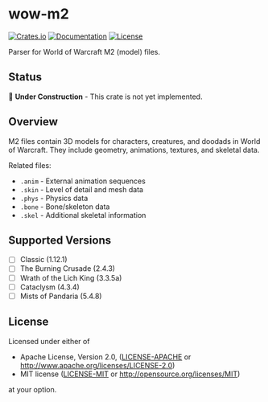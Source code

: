 # wow-m2

[![Crates.io](https://img.shields.io/crates/v/wow-m2.svg)](https://crates.io/crates/wow-m2)
[![Documentation](https://docs.rs/wow-m2/badge.svg)](https://docs.rs/wow-m2)
[![License](https://img.shields.io/crates/l/wow-m2.svg)](https://github.com/wowemulation-dev/warcraft-rs#license)

Parser for World of Warcraft M2 (model) files.

## Status

🚧 **Under Construction** - This crate is not yet implemented.

## Overview

M2 files contain 3D models for characters, creatures, and doodads in World of Warcraft.
They include geometry, animations, textures, and skeletal data.

Related files:

- `.anim` - External animation sequences
- `.skin` - Level of detail and mesh data
- `.phys` - Physics data
- `.bone` - Bone/skeleton data
- `.skel` - Additional skeletal information

## Supported Versions

- [ ] Classic (1.12.1)
- [ ] The Burning Crusade (2.4.3)
- [ ] Wrath of the Lich King (3.3.5a)
- [ ] Cataclysm (4.3.4)
- [ ] Mists of Pandaria (5.4.8)

## License

Licensed under either of

- Apache License, Version 2.0, ([LICENSE-APACHE](../../LICENSE-APACHE) or <http://www.apache.org/licenses/LICENSE-2.0>)
- MIT license ([LICENSE-MIT](../../LICENSE-MIT) or <http://opensource.org/licenses/MIT>)

at your option.
